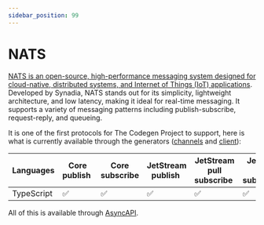 ```yaml
---
sidebar_position: 99
---
```


# NATS

[NATS is an open-source, high-performance messaging system designed for cloud-native, distributed systems, and Internet of Things (IoT) applications](https://nats.io/). Developed by Synadia, NATS stands out for its simplicity, lightweight architecture, and low latency, making it ideal for real-time messaging. It supports a variety of messaging patterns including publish-subscribe, request-reply, and queueing. 

It is one of the first protocols for The Codegen Project to support, here is what is currently available through the generators ([channels](../generators/channels.md) and [client](../generators/client.md)):

| **Languages** | Core publish | Core subscribe | JetStream publish | JetStream pull subscribe | JetStream push subscription
|---|---|---|---|---|---|
| TypeScript | ✅ | ✅ | ✅ | ✅ | ✅ |

All of this is available through [AsyncAPI](../inputs/asyncapi.md).
